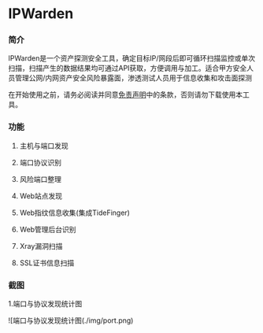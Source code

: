# IPWarden

### 简介
IPWarden是一个资产探测安全工具，确定目标IP/网段后即可循环扫描监控或单次扫描，扫描产生的数据结果均可通过API获取，方便调用与加工。适合甲方安全人员管理公网/内网资产安全风险暴露面，渗透测试人员用于信息收集和攻击面探测


在开始使用之前，请务必阅读并同意[免责声明](Disclaimer.md)中的条款，否则请勿下载使用本工具。

### 功能
1. 主机与端口发现

2. 端口协议识别

3. 风险端口整理

4. Web站点发现

5. Web指纹信息收集(集成TideFinger)

6. Web管理后台识别

7. Xray漏洞扫描

8. SSL证书信息扫描

### 截图
1.端口与协议发现统计图

![端口与协议发现统计图(./img/port.png)

